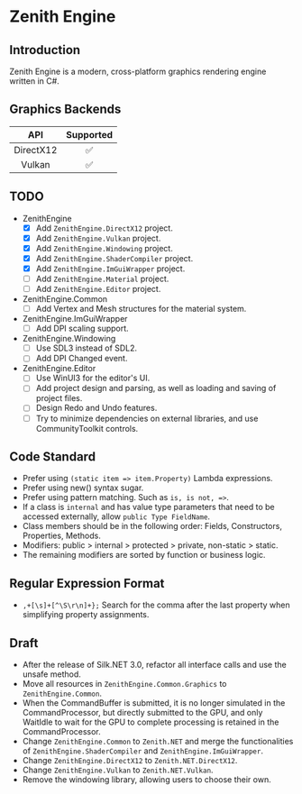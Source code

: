 ﻿# Zenith Engine

## Introduction
Zenith Engine is a modern, cross-platform graphics rendering engine written in C#.

## Graphics Backends
| API       | Supported |
| :-:       | :-------: |
| DirectX12 | ✅ |
| Vulkan    | ✅ |

## TODO
- ZenithEngine
	- [x] Add `ZenithEngine.DirectX12` project.
	- [x] Add `ZenithEngine.Vulkan` project.
	- [x] Add `ZenithEngine.Windowing` project.
	- [x] Add `ZenithEngine.ShaderCompiler` project.
	- [x] Add `ZenithEngine.ImGuiWrapper` project.
	- [ ] Add `ZenithEngine.Material` project.
	- [ ] Add `ZenithEngine.Editor` project.

- ZenithEngine.Common
	- [ ] Add Vertex and Mesh structures for the material system.

- ZenithEngine.ImGuiWrapper
	- [ ] Add DPI scaling support.

- ZenithEngine.Windowing
	- [ ] Use SDL3 instead of SDL2.
	- [ ] Add DPI Changed event.

- ZenithEngine.Editor
	- [ ] Use WinUI3 for the editor's UI. 
	- [ ] Add project design and parsing, as well as loading and saving of project files.
	- [ ] Design Redo and Undo features.
	- [ ] Try to minimize dependencies on external libraries, and use CommunityToolkit controls.

## Code Standard
- Prefer using `(static item => item.Property)` Lambda expressions.
- Prefer using new() syntax sugar.
- Prefer using pattern matching. Such as `is, is not, =>`.
- If a class is `internal` and has value type parameters that need to be accessed externally, allow `public Type FieldName`.
- Class members should be in the following order: Fields, Constructors, Properties, Methods.
- Modifiers: public > internal > protected > private, non-static > static.
- The remaining modifiers are sorted by function or business logic.

## Regular Expression Format
- `,+[\s]+[^\S\r\n]+};` Search for the comma after the last property when simplifying property assignments.

## Draft
- After the release of Silk.NET 3.0, refactor all interface calls and use the unsafe method.
- Move all resources in `ZenithEngine.Common.Graphics` to `ZenithEngine.Common`.
- When the CommandBuffer is submitted, it is no longer simulated in the CommandProcessor, but directly submitted to the GPU, and only WaitIdle to wait for the GPU to complete processing is retained in the CommandProcessor.
- Change `ZenithEngine.Common` to `Zenith.NET` and merge the functionalities of `ZenithEngine.ShaderCompiler` and `ZenithEngine.ImGuiWrapper`.
- Change `ZenithEngine.DirectX12` to `Zenith.NET.DirectX12`.
- Change `ZenithEngine.Vulkan` to `Zenith.NET.Vulkan`.
- Remove the windowing library, allowing users to choose their own.
